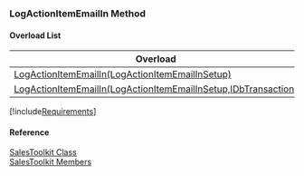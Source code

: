 ﻿### LogActionItemEmailIn Method

#### Overload List

| Overload | Description |
| --- | --- |
| [LogActionItemEmailIn(LogActionItemEmailInSetup)](FChoice.Toolkits.Clarify~FChoice.Toolkits.Clarify.Sales.SalesToolkit~LogActionItemEmailIn(LogActionItemEmailInSetup).md) |   |
| [LogActionItemEmailIn(LogActionItemEmailInSetup,IDbTransaction)](FChoice.Toolkits.Clarify~FChoice.Toolkits.Clarify.Sales.SalesToolkit~LogActionItemEmailIn(LogActionItemEmailInSetup,IDbTransaction).md) |   |

[!include[Requirements](../partials/requirements.md)]



#### Reference

[SalesToolkit Class](FChoice.Toolkits.Clarify~FChoice.Toolkits.Clarify.Sales.SalesToolkit.md)  
[SalesToolkit Members](FChoice.Toolkits.Clarify~FChoice.Toolkits.Clarify.Sales.SalesToolkit_members.md)